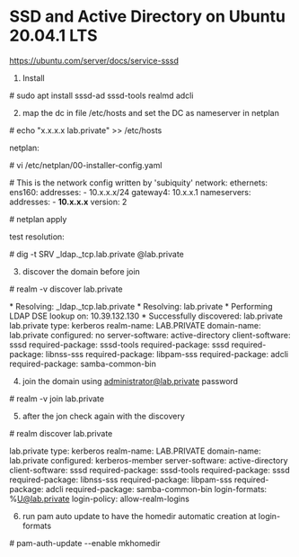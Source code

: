 SSD and Active Directory on  Ubuntu 20.04.1 LTS
=====
https://ubuntu.com/server/docs/service-sssd

1. Install 

\# sudo apt install sssd-ad sssd-tools realmd adcli

2. map the dc in file /etc/hosts and set the DC as nameserver in netplan

\# echo "x.x.x.x lab.private" >> /etc/hosts

netplan:

\# vi /etc/netplan/00-installer-config.yaml


\# This is the network config written by 'subiquity'
network:
  ethernets:
    ens160:
      addresses:
      - 10.x.x.x/24
      gateway4: 10.x.x.1
      nameservers:
        addresses:
        - **10.x.x.x**
  version: 2
  
\# netplan apply

test resolution:

\# dig -t SRV _ldap._tcp.lab.private @lab.private



3. discover the domain before join

\# realm -v discover lab.private


\* Resolving: _ldap._tcp.lab.private
\* Resolving: lab.private
\* Performing LDAP DSE lookup on: 10.39.132.130
\* Successfully discovered: lab.private
lab.private
  type: kerberos
  realm-name: LAB.PRIVATE
  domain-name: lab.private
  configured: no
  server-software: active-directory
  client-software: sssd
  required-package: sssd-tools
  required-package: sssd
  required-package: libnss-sss
  required-package: libpam-sss
  required-package: adcli
  required-package: samba-common-bin
  
  4. join the domain using administrator@lab.private password
  
  \# realm -v join lab.private
  
  5. after the jon check again with the discovery
  
\# realm discover lab.private

lab.private
  type: kerberos
  realm-name: LAB.PRIVATE
  domain-name: lab.private
  configured: kerberos-member
  server-software: active-directory
  client-software: sssd
  required-package: sssd-tools
  required-package: sssd
  required-package: libnss-sss
  required-package: libpam-sss
  required-package: adcli
  required-package: samba-common-bin
  login-formats: %U@lab.private
  login-policy: allow-realm-logins
  

6. run pam auto update to have the homedir automatic creation at login-formats

\# pam-auth-update --enable mkhomedir



  
  